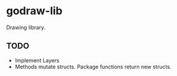 godraw-lib
==========

Drawing library.

TODO
----

- Implement Layers
- Methods mutate structs. Package functions return new structs.